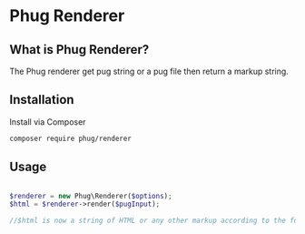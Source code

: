
Phug Renderer
===========

What is Phug Renderer?
--------------------

The Phug renderer get pug string or a pug file then return a markup string.

Installation
------------

Install via Composer

```bash
composer require phug/renderer
```

Usage
-----

```php

$renderer = new Phug\Renderer($options);
$html = $renderer->render($pugInput);

//$html is now a string of HTML or any other markup according to the formatter you choose (XML, xHTML, etc.)
```
